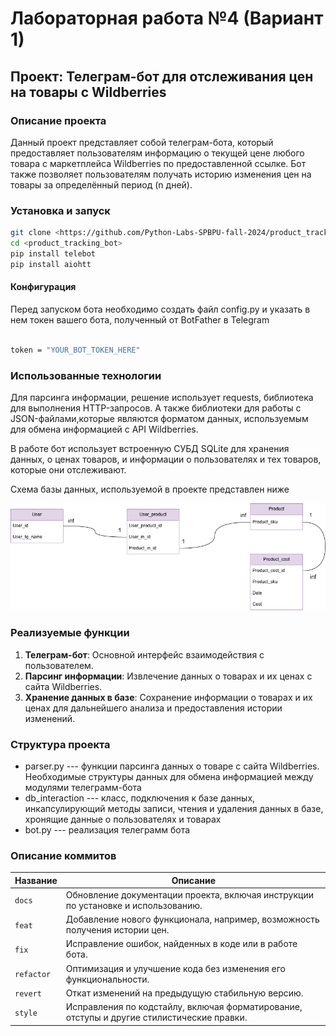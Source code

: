 # Лабораторная работа №4 (Вариант 1)

## Проект: Телеграм-бот для отслеживания цен на товары с Wildberries

### Описание проекта
Данный проект представляет собой телеграм-бота, который предоставляет пользователям информацию о текущей цене любого товара с маркетплейса Wildberries по предоставленной ссылке. Бот также позволяет пользователям получать историю изменения цен на товары за определённый период (n дней).

### Установка и запуск
```bash
git clone <https://github.com/Python-Labs-SPBPU-fall-2024/product_tracking_bot.git>
cd <product_tracking_bot>
pip install telebot
pip install aiohtt
```
#### Конфигурация 
Перед запуском бота необходимо создать файл config.py и указать в нем токен вашего бота, полученный от BotFather в Telegram
```bash

token = "YOUR_BOT_TOKEN_HERE"
```

### Использованные технологии

Для парсинга информации, решение использует requests, библиотека для выполнения HTTP-запросов. А также библиотеки для работы с JSON-файлами,которые являются форматом данных, используемым для обмена информацией с API Wildberries.

В работе бот использует встроенную СУБД SQLite для хранения данных, о ценах товаров, и информации о пользователях и тех товаров, которые они отслеживают.

Схема базы данных, используемой в проекте представлен ниже 

 ![Alt text](https://github.com/Python-Labs-SPBPU-fall-2024/product_tracking_bot/blob/main/DB.drawio.png)




### Реализуемые функции
1. **Телеграм-бот**: Основной интерфейс взаимодействия с пользователем.
2. **Парсинг информации**: Извлечение данных о товарах и их ценах с сайта Wildberries.
3. **Хранение данных в базе**: Сохранение информации о товарах и их ценах для дальнейшего анализа и предоставления истории изменений.

### Структура проекта
- parser.py --- функции парсинга данных о товаре с сайта Wildberries. Необходимые структуры данных для обмена информацией между модулями телеграмм-бота
- db_interaction  --- класс, подключения к базе данных, инкапсулирующий методы записи, чтения и удаления данных в базе, хронящие данные о пользователях и товарах
- bot.py --- реализация телеграмм бота
### Описание коммитов
| Название  | Описание                                                                 |
|-----------|--------------------------------------------------------------------------|
| `docs`    | Обновление документации проекта, включая инструкции по установке и использованию. |
| `feat`    | Добавление нового функционала, например, возможность получения истории цен. |
| `fix`     | Исправление ошибок, найденных в коде или в работе бота.                 |
| `refactor`| Оптимизация и улучшение кода без изменения его функциональности.         |
| `revert`  | Откат изменений на предыдущую стабильную версию.                        |
| `style`   | Исправления по кодстайлу, включая форматирование, отступы и другие стилистические правки. |
